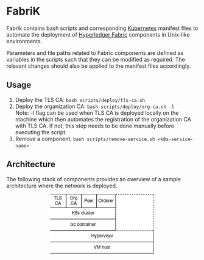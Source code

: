# FabriK

Fabrik contains bash scripts and corresponding [Kubernetes](https://kubernetes.io/) manifest files to automate
the deployment of [Hyperledger Fabric](https://www.hyperledger.org/projects/fabric) components in Unix-like environments.

Parameters and file paths related to Fabric components are defined as variables in the
scripts such that they can be modified as required. The relevant changes should also
be applied to the manifest files accordingly.

## Usage

1. Deploy the TLS CA: `bash scripts/deploy/tls-ca.sh`
2. Deploy the organization CA: `bash scripts/deploy/org-ca.sh -l`\
   Note: -l flag can be used when TLS CA is deployed locally on the machine which
    then automates the registration of the organization CA with TLS CA. If not, this step
    needs to be done manually before executing the script.
3. Remove a component: `bash scripts/remove-service.sh <k8s-service-name>`

## Architecture

The following stack of components provides an overview of a sample
architecture where the network is deployed.

<p align="center">
  <img src="docs/stack.png" />
</p>
